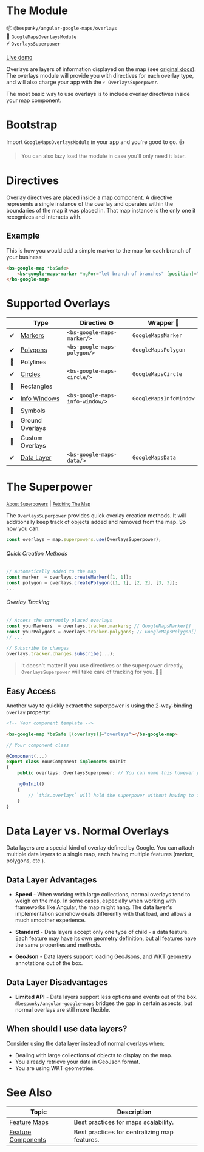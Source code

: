 # The Module
📦 `@bespunky/angular-google-maps/overlays`  
🧩 `GoogleMapsOverlaysModule`  
⚡ `OverlaysSuperpower`

[Live demo](https://bs-angular-g-maps.web.app/Overlays%20Superpower/Overlay%20Tracking)

Overlays are layers of information displayed on the map (see [original docs](https://developers.google.com/maps/documentation/javascript/overlays)).  
The overlays module will provide you with directives for each overlay type, and will also charge your app with the `⚡ OverlaysSuperpower`.

The most basic way to use overlays is to include overlay directives inside your map component.
# Bootstrap
Import `GoogleMapsOverlaysModule` in your app and you're good to go. 👍

> You can also lazy load the module in case you'll only need it later.

# Directives
Overlay directives are placed inside a [map component](/docs/additional-documentation/the-map.html). A directive represents a single instance of the overlay and operates within the boundaries of the map it was placed in. That map instance is the only one it recognizes and interacts with.

## Example
This is how you would add a simple marker to the map for each branch of your business:
```html
<bs-google-map *bsSafe>
    <bs-google-maps-marker *ngFor="let branch of branches" [position]="branch.location"></bs-google-maps-marker>
</bs-google-map>
```

# Supported Overlays
|     | Type                                              | Directive ⚙                    | Wrapper 🧬            |
|:---:|---------------------------------------------------|---------------------------------|------------------------|
| ✔  | [Markers](/docs/additional-documentation/overlays-superpower/markers.html)           | `<bs-google-maps-marker/>`      | `GoogleMapsMarker`     |
| ✔  | [Polygons](/docs/additional-documentation/overlays-superpower/polygons.html)         | `<bs-google-maps-polygon/>`     | `GoogleMapsPolygon`    |
| 🚧 | Polylines                                         |                                 |                        |
| ✔  | [Circles](/docs/additional-documentation/overlays-superpower/circles.html)           | `<bs-google-maps-circle/>`      | `GoogleMapsCircle`     |
| 🚧 | Rectangles                                        |                                 |                        |
| ✔  | [Info Windows](/docs/additional-documentation/overlays-superpower/info-windows.html) | `<bs-google-maps-info-window/>` | `GoogleMapsInfoWindow` |
| 🚧 | Symbols                                           |                                 |                        |
| 🚧 | Ground Overlays                                   |                                 |                        |
| 🚧 | Custom Overlays                                   |                                 |                        |
| ✔  | [Data Layer](/docs/additional-documentation/overlays-superpower/data-layer.html)     | `<bs-google-maps-data/>`        | `GoogleMapsData`       |

# The Superpower
<small>[About Superpowers](/docs/additional-documentation/the-map/superpowers.html)</small> | <small>[Fetching The Map](/docs/additional-documentation/programmatic-control.html)</small>

The `OverlaysSuperpower` provides quick overlay creation methods. It will additionally keep track of objects added and removed from the map. So now you can:
```typescript
const overlays = map.superpowers.use(OverlaysSuperpower);
```
###### Quick Creation Methods
```typescript
// Automatically added to the map
const marker  = overlays.createMarker([1, 1]);
const polygon = overlays.createPolygon([1, 1], [2, 2], [3, 3]);
...
```
###### Overlay Tracking
```typescript
// Access the currently placed overlays
const yourMarkers  = overlays.tracker.markers; // GoogleMapsMarker[]
const yourPolygons = overlays.tracker.polygons; // GoogleMapsPolygon[]
// ...

// Subscribe to changes
overlays.tracker.changes.subscribe(...);

```
> It doesn't matter if you use directives or the superpower directly, `OverlaysSuperpower` will take care of tracking for you. 🏋️‍♂️

## Easy Access
Another way to quickly extract the superpower is using the 2-way-binding `overlay` property:
```html
<!-- Your component template -->

<bs-google-map *bsSafe [(overlays)]="overlays"></bs-google-map>
```
```typescript
// Your component class

@Component(...)
export class YourComponent implements OnInit
{
    public overlays: OverlaysSuperpower; // You can name this however you want of course

    ngOnInit()
    {
        // `this.overlays` will hold the superpower without having to fetch it through the map.
    }
}
```

# Data Layer vs. Normal Overlays
Data layers are a special kind of overlay defined by Google. You can attach multiple data layers to a single map, each having multiple features (marker, polygons, etc.).

## Data Layer Advantages
* **Speed** - When working with large collections, normal overlays tend to weigh on the map. In some cases, especially when working with frameworks like Angular, the map might hang. The data layer's implementation somehow deals differently with that load, and allows a much smoother experience.

* **Standard** - Data layers accept only one type of child - a data feature. Each feature may have its own geometry definition, but all features have the same properties and methods.

* **GeoJson** - Data layers support loading GeoJsons, and WKT geometry annotations out of the box.

## Data Layer Disadvantages
* **Limited API** - Data layers support less options and events out of the box. `@bespunky/angular-google-maps` bridges the gap in certain aspects, but normal overlays are still more flexible.

## When should I use data layers?
Consider using the data layer instead of normal overlays when:
* Dealing with large collections of objects to display on the map.
* You already retrieve your data in GeoJson format.
* You are using WKT geometries.

# See Also
| Topic                                                    | Description                                   |
|----------------------------------------------------------|-----------------------------------------------|
| [Feature Maps](/docs/additional-documentation/best-practices/feature-maps.html)             | Best practices for maps scalability.          |
| [Feature Components](/docs/additional-documentation/best-practices/feature-components.html) | Best practices for centralizing map features. |